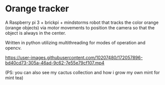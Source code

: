 # Orange tracker
A Raspberry pi 3 + brickpi + mindstorms robot that tracks the color orange (orange objects) via motor movements to position the camera so that the object is always in the center.

Written in python utilizing multithreading for modes of operation and opencv.


https://user-images.githubusercontent.com/10207480/172057896-bd40cd73-305a-46ad-9c62-7e55e79cf107.mp4


(PS: you can also see my cactus collection and how i grow my own mint for mint tea)

